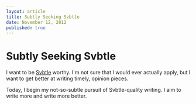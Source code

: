 ```yaml
---
layout: article
title: Subtly Seeking Svbtle
date: November 12, 2012
published: true
---
```


# Subtly Seeking Svbtle

I want to be [Svbtle](http://svbtle.com) worthy. I'm not sure that I would ever actually apply, but I want to get better at writing timely, opinion pieces.

Today, I begin my not-so-subtle pursuit of Svbtle-quality writing. I aim to write more and write more better.